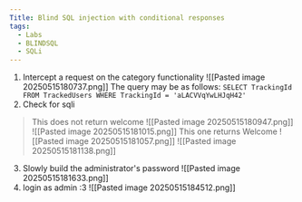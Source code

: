 ```yaml
---
Title: Blind SQL injection with conditional responses
tags:
  - Labs
  - BLINDSQL
  - SQLi
---
```

1. Intercept a request on the category functionality
![[Pasted image 20250515180737.png]]
The query may be as follows:
`SELECT TrackingId FROM TrackedUsers WHERE TrackingId = 'aLACVVqYwLHJqH42'`
2. Check for sqli
> This does not return welcome
![[Pasted image 20250515180947.png]]
![[Pasted image 20250515181015.png]]
> This one returns Welcome
![[Pasted image 20250515181057.png]]
![[Pasted image 20250515181138.png]]
3.  Slowly build the administrator's password
![[Pasted image 20250515181633.png]]
4. login as admin :3
![[Pasted image 20250515184512.png]]